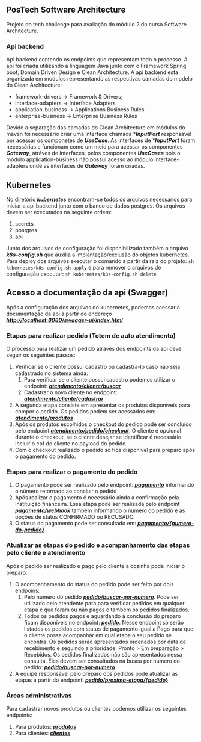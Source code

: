 ## PosTech Software Architecture

Projeto do tech challenge para avaliação do módulo 2 do curso Software Architecture.

### Api backend

Api backend contendo os endpoints que representam todo o processo. A api foi criada utilizando a linguagem Java junto com o Framework Spring boot, Domain Driven Design e Clean Architecture.
A api backend esta organizada em modulos representando as respectivas camadas do modelo do Clean Architecture:
- framework-drivers -> Framework & Drivers;
- interface-adapters -> Interface Adapters
- application-business -> Applications Business Rules
- enterprise-business -> Enterprise Business Rules

Devido a separação das camadas do Clean Architecture em módulos do maven foi necessário criar uma interface chamada ****InputPort*** responsável por acessar os componetes de ***UseCase***. 
As interfaces de ****InputPort*** foram necessárias e funcionam como um meio para acessar os componentes ***Gateway***, atráves de interfaces, pelos componentes ***UseCases*** pois o módulo application-business
não possui acesso ao módulo interface-adapters onde as interfaces de ***Gateway*** foram criadas.

## Kubernetes

No diretório ***kubernetes*** encontram-se todos os arquivos necessários para iniciar a api backend junto com o banco de dados postgres.
Os arquivos devem ser executados na seguinte ordem:

1. secrets
2. postgres
3. api

Junto dos arquivos de configuração foi disponibilizado também o arquivo ***k8s-config.sh*** que auxilia a implantação/exclusão do objetos kubernetes.
Para deploy dos arquivos executar o comando a partir da raiz do projeto:
`sh kubernetes/k8s-config.sh apply` e para remover o arquivos de configuração executar: `sh kubernetes/k8s-config.sh delete`

## Acesso a documentação da api (Swagger)

Após a configuração dos arquivos do kubernetes, podemos acessar a documentação da api a partir do endereço ***[http://localhost:8080/swagger-ui/index.html](http://localhost:8080/swagger-ui/index.html)***

### Etapas para realizar pedido (Totem de auto atendimento)

O processo para realizar um pedido através dos endpoints da api deve seguir os seguintes passos:

1. Verificar se o cliente possui cadastro ou cadastra-lo caso não seja cadastrado no sistema ainda:
   1. Para verificar se o cliente possui cadastro podemos utilizar o endpoint: ***[atendimento/cliente/buscar](http://localhost:8080/swagger-ui/index.html#/Totem%20de%20auto%20atendimento/buscarClientePorCpf)***
   2. Cadastrar o novo cliente no endpoint: ***[atendimento/cliente/cadastrar](http://localhost:8080/swagger-ui/index.html#/Totem%20de%20auto%20atendimento/cadastrarNovoCliente)***
2. A segunda etapa consiste em apresentar os produtos disponíveis para compor o pedido. Os pedidos podem ser acessados em: ***[atendimento/produtos](http://localhost:8080/swagger-ui/index.html#/Totem%20de%20auto%20atendimento/buscarProdutosPorCategoria)***
3. Após os produtos escolhidos o checkout do pedido pode ser concluido pelo endpoint ***[atendimento/pedido/checkout](http://localhost:8080/swagger-ui/index.html#/Totem%20de%20auto%20atendimento/checkout)***. O cliente é opcional durante o checkout, se o cliente desejar se identificar é necessário incluir o cpf do cliente no payload do pedido.
4. Com o checkout realizado o pedido só fica disponível para preparo após o pagamento do pedido.

### Etapas para realizar o pagamento do pedido

1. O pagamento pode ser realizado pelo endpoint: ***[pagamento](http://localhost:8080/swagger-ui/index.html#/Pagamentos/pagamento)*** informando o número retornado ao concluir o pedido
2. Após realizar o pagamento é necessário ainda a confirmação pela instituição financeira. Essa etapa pode ser realizada pelo 
endpoint ***[pagamento/webhook](http://localhost:8080/swagger-ui/index.html#/Pagamentos/confirmacaoPagamento)*** 
também informando o número do pedido e as opções de status CONFIRMADO ou RECUSADO.
3. O status do pagamento pode ser consultado em: ***[pagamento/{numero-do-pedido}](http://localhost:8080/swagger-ui/index.html#/Pagamentos/consultarStatusDoPagamento)***

### Atualizar as etapas do pedido e acompanhamento das etapas pelo cliente e atendimento

Após o pedido ser realizado e pago pelo cliente a cozinha pode iniciar o preparo.

1. O acompanhamento do status do pedido pode ser feito por dois endpoins:
   1. Pelo número do pedido ***[pedido/buscar-por-numero](http://localhost:8080/swagger-ui/index.html#/Pedidos/buscarPedidoPorId)***. Pode ser utilizado pelo atendente para para verificar pedidos em qualquer etapa e que foram ou não pagos e também os pedidos finalizados.
   2. Todos os pedidos pagos e aguardando a conclusão do preparo ficam disponíveis no endpoint: ***[pedido](http://localhost:8080/swagger-ui/index.html#/Pedidos/listar_1)***. Nesse endpoint só serão listados os pedidos com status de pagamento igual a Pago para que o cliente possa acompanhar em qual etapa o seu pedido se encontra.
   Os pedidos serão apresentados ordenados por data de recebimento e seguindo a prioridade: Pronto > Em preparação > Recebidos. 
   Os pedidos finalizados não são apresentados nessa consulta. Eles devem ser consultados na busca por numero do pedido: ***[pedido/buscar-por-numero](http://localhost:8080/swagger-ui/index.html#/Pedidos/buscarPedidoPorId)***
2. A equipe responsável pelo preparo dos pedidos pode atualizar as etapas a partir do endpoint: ***[pedido/proxima-etapa/{pedido}](http://localhost:8080/swagger-ui/index.html#/Pedidos/atualizaParaEmPreparacao)***

### Áreas administrativas

Para cadastrar novos produtos ou clientes podemos utilizar os seguintes endpoints:

1. Para produtos: ***[produtos](http://localhost:8080/swagger-ui/index.html#/%C3%81rea%20administrativa%20-%20Produtos)***
2. Para clientes: ***[clientes](http://localhost:8080/swagger-ui/index.html#/%C3%81rea%20administrativa%20-%20Clientes)***
